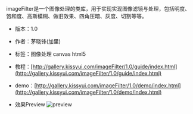 imageFilter是一个图像处理的类库，用于实现实现图像滤镜与处理，包括明度、饱和度、高斯模糊、做旧效果、四角压暗、灰度、切割等等。

* 版本：1.0
* 作者：茅晓锋(加里)
* 标签：图像处理 canvas html5
* 教程：[http://gallery.kissyui.com/imageFilter/1.0/guide/index.html](http://gallery.kissyui.com/imageFilter/1.0/guide/index.html)
* demo：[http://gallery.kissyui.com/imageFilter/1.0/demo/index.html](http://gallery.kissyui.com/imageFilter/1.0/demo/index.html)

* 效果Preview
![preview](http://gtms01.alicdn.com/tps/i1/T1q7TZFjhaXXXaBufQ-986-1813.jpg)
